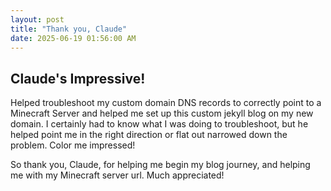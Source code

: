```yaml
---
layout: post
title: "Thank you, Claude"
date: 2025-06-19 01:56:00 AM
---
```


## Claude's Impressive!

Helped troubleshoot my custom domain DNS records to correctly point to a Minecraft Server and helped me set up this custom jekyll blog on my new domain.  I certainly had to know what I was doing to troubleshoot, but he helped point me in the right direction or flat out narrowed down the problem.  Color me impressed!  

So thank you, Claude, for helping me begin my blog journey, and helping me with my Minecraft server url.  Much appreciated!
